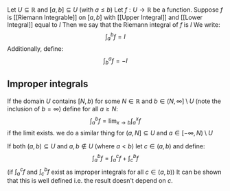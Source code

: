 Let $U\subseteq \mathbb{R}$ and $[a,b]\subseteq U$ (with $a\leq b$)
Let $f:U\to \mathbb{R}$ be a function.
Suppose $f$ is [[Riemann Integrable]] on $[a,b]$
with [[Upper Integral]] and [[Lower Integral]] equal to $I$ 
Then we say that the Riemann integral of $f$ is $I$ 
We write:
$$
\int_{a}^{b} f = I
$$
Additionally, define:
$$
\int_{b}^{a} f = -I
$$

## Improper integrals
If the domain $U$ contains $[N, b)$ for some $N\in \mathbb{R}$ and $b\in(N,\infty]\setminus U$
(note the inclusion of $b=\infty$)
define for all $a\geq N$:
$$
\int_{a}^{b} f = \lim_{x \to b} \int_{a}^{x} f
$$
if the limit exists.
we do a similar thing for $(a,N]\subseteq U$ and $a\in[-\infty,N)\setminus U$

If both $(a,b)\subseteq U$ and $a,b\not\in U$ (where $a<b$) 
let $c\in(a,b)$ and define:
$$
\int_{a}^{b} f = \int_{a}^{c}f + \int_{c}^{b}f
$$
(if $\int_{a}^{c}f$ and $\int_{c}^{b}f$ exist as improper integrals for all $c\in(a,b)$)
It can be shown that this is well defined 
i.e. the result doesn't depend on $c$.
